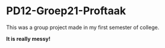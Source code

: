 # PD12-Groep21-Proftaak
This was a group project made in my first semester of college. 

**It is really messy!**
